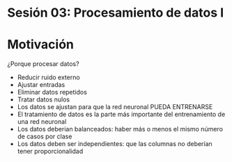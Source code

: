# Sesión 03: Procesamiento de datos I

# Motivación

¿Porque procesar datos?

- Reducir ruido externo
- Ajustar entradas
- Eliminar datos repetidos
- Tratar datos nulos
- Los datos se ajustan para que la red neuronal PUEDA ENTRENARSE
- El tratamiento de datos es la parte más importante del entrenamiento de una red neuronal
- Los datos deberian balanceados: haber más o menos el mismo número de casos por clase
- Los datos deben ser independientes: que las columnas no deberían tener proporcionalidad